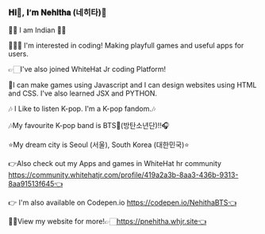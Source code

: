 ### 𝐇𝐢👋, 𝐈’𝐦 𝐍𝐞𝐡𝐢𝐭𝐡𝐚 (네히타)💜

🙋🏻‍ I am Indian 🙋🏻‍

👩🏻‍💻 I'm interested in coding! Making playfull games and useful apps for users.

👉🏻I've also joined WhiteHat Jr coding Platform!

🙂I can make games using Javascript and I can design websites using HTML and CSS. I've also learned JSX and PYTHON.

🎶 I Like to listen K-pop. I'm a K-pop fandom.🎶

🎶My favourite K-pop band is BTS💜(방탄소년단)!!🎧

⭐My dream city is Seoul (서울), South Korea (대한민국)⭐

👉Also check out my Apps and games in WhiteHat hr community https://community.whitehatjr.com/profile/419a2a3b-8aa3-436b-9313-8aa91513f645👈

👉 I'm also available on Codepen.io https://codepen.io/NehithaBTS👈

👸🏻View my website for more!👉🏻https://pnehitha.whjr.site👈


 
